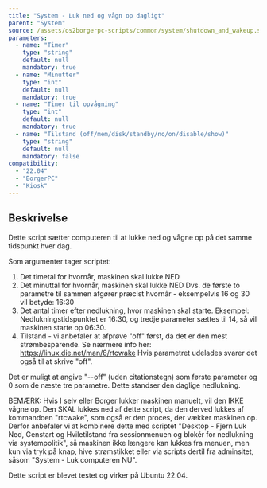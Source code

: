 ```yaml
---
title: "System - Luk ned og vågn op dagligt"
parent: "System"
source: /assets/os2borgerpc-scripts/common/system/shutdown_and_wakeup.sh
parameters:
  - name: "Timer"
    type: "string"
    default: null
    mandatory: true
  - name: "Minutter"
    type: "int"
    default: null
    mandatory: true
  - name: "Timer til opvågning"
    type: "int"
    default: null
    mandatory: true
  - name: "Tilstand (off/mem/disk/standby/no/on/disable/show)"
    type: "string"
    default: null
    mandatory: false
compatibility: 
  - "22.04"
  - "BorgerPC"
  - "Kiosk"
---
```


## Beskrivelse
Dette script sætter computeren til at lukke ned og vågne op på det samme tidspunkt hver dag.

Som argumenter tager scriptet: 
1. Det timetal for hvornår, maskinen skal lukke NED
2. Det minuttal for hvornår, maskinen skal lukke NED
    Dvs. de første to parametre til sammen afgører præcist hvornår - eksempelvis 16 og 30 vil betyde: 16:30
3. Det antal timer efter nedlukning, hvor maskinen skal starte.
    Eksempel: Nedlukningstidspunktet er 16:30, og tredje parameter sættes til 14, så vil maskinen starte op 06:30.
4. Tilstand - vi anbefaler at afprøve "off" først, da det er den mest strømbesparende.
   Se nærmere info her: https://linux.die.net/man/8/rtcwake
   Hvis parametret udelades svarer det også til at skrive "off".

Det er muligt at angive "--off" (uden citationstegn) som første parameter og 0 som de næste tre parametre. Dette standser den daglige nedlukning.

BEMÆRK:
Hvis I selv eller Borger lukker maskinen manuelt, vil den IKKE vågne op. Den SKAL lukkes ned af dette script, da den derved lukkes af kommandoen "rtcwake", som også er den proces, der vækker maskinen op.
Derfor anbefaler vi at kombinere dette med scriptet "Desktop - Fjern Luk Ned, Genstart og Hviletilstand fra sessionmenuen og blokér for nedlukning via systempolitik", så maskinen ikke længere kan lukkes fra menuen, men kun via tryk på knap, hive strømstikket eller via scripts dertil fra adminsitet, såsom "System - Luk computeren NU".

Dette script er blevet testet og virker på Ubuntu 22.04.